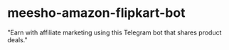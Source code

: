 # meesho-amazon-flipkart-bot
 "Earn with affiliate marketing using this Telegram bot that shares product deals."
